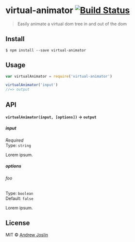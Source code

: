 # virtual-animator [![Build Status](https://travis-ci.org/ajoslin/virtual-animator.svg?branch=master)](https://travis-ci.org/ajoslin/virtual-animator)

> Easily animate a virtual dom tree in and out of the dom


## Install

```
$ npm install --save virtual-animator
```


## Usage

```js
var virtualAnimator = require('virtual-animator')

virtualAnimator('input')
//=> output
```

## API

#### `virtualAnimator(input, [options])` -> `output`

##### input

*Required*  
Type: `string`

Lorem ipsum.

##### options

###### foo

Type: `boolean`  
Default: `false`

Lorem ipsum.


## License

MIT © [Andrew Joslin](http://ajoslin.com)
